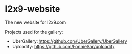 # l2x9-website
The new website for l2x9.com

Projects used for the gallery:
* UberGallery: https://github.com/UberGallery/UberGallery
* Uploadify: https://github.com/RonnieSan/uploadify
